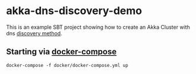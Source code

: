 # akka-dns-discovery-demo

This is an example SBT project showing how to create an Akka Cluster with dns [discovery method](https://doc.akka.io/docs/akka/current/discovery/index.html#discovery-method-dns).

## Starting via [docker-compose](https://docs.docker.com/compose/)

```
docker-compose -f docker/docker-compose.yml up
```
